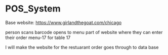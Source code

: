 # POS_System

Base website: https://www.girlandthegoat.com/chicago

person scans barcode
opens to menu part of website where they can enter their order menu-17 for table 17

I will make the website for the restuarant
order goes through to data base
